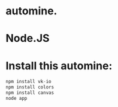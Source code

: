 # automine.
# Node.JS
# Install this automine:
```javascript
npm install vk-io
npm install colors
npm install canvas
node app
```
